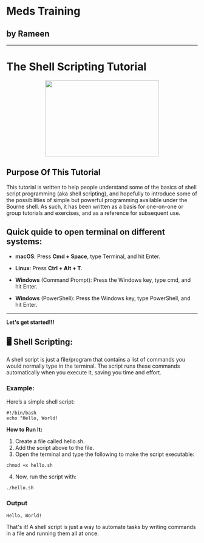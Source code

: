 # Meds Training
## by Rameen 
---
# The Shell Scripting Tutorial
<p align="center">
  <img src="https://devopscube.com/content/images/size/w2000/format/webp/2025/03/shell-scripting-linux-1.png" 
       style="width:300px; height:200px; object-fit:cover;"/>
</p>

## Purpose Of This Tutorial
This tutorial is written to help people understand some of the basics of shell script programming (aka shell scripting), and hopefully to introduce some of the possibilities of simple but powerful programming available under the Bourne shell. As such, it has been written as a basis for one-on-one or group tutorials and exercises, and as a reference for subsequent use.

## Quick quide to open terminal on different systems: 

- **macOS**: Press **Cmd + Space**, type Terminal, and hit Enter.

- **Linux**: Press **Ctrl + Alt + T**.

- **Windows** (Command Prompt): Press the Windows key, type cmd, and hit Enter.

- **Windows** (PowerShell): Press the Windows key, type PowerShell, and hit Enter.

---
**Let's get started!!!**

## 🖥️  Shell Scripting:
A shell script is just a file/program that contains a list of commands you would normally type in the terminal. The script runs these commands automatically when you execute it, saving you time and effort.
### Example: 
Here’s a simple shell script:

```
#!/bin/bash
echo "Hello, World!
```

**How to Run It:**
  1.  Create a file called hello.sh.
  2.  Add the script above to the file.
  3.  Open the terminal and type the following to make the script executable:

```
chmod +x hello.sh
```
  4. Now, run the script with:
```
./hello.sh
```
### Output
```
Hello, World!
```
That's it! A shell script is just a way to automate tasks by writing commands in a file and running them all at once.


